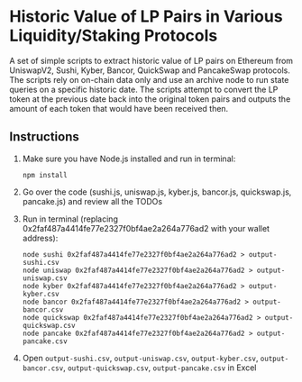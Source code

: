 # Historic Value of LP Pairs in Various Liquidity/Staking Protocols

A set of simple scripts to extract historic value of LP pairs on Ethereum from UniswapV2, Sushi, Kyber, Bancor, QuickSwap and PancakeSwap protocols. The scripts rely on on-chain data only and use an archive node to run state queries on a specific historic date. The scripts attempt to convert the LP token at the previous date back into the original token pairs and outputs the amount of each token that would have been received then.

## Instructions

1. Make sure you have Node.js installed and run in terminal:
    ```
    npm install
    ```

2. Go over the code (sushi.js, uniswap.js, kyber.js, bancor.js, quickswap.js, pancake.js) and review all the TODOs

3. Run in terminal (replacing 0x2faf487a4414fe77e2327f0bf4ae2a264a776ad2 with your wallet address):
    ```
    node sushi 0x2faf487a4414fe77e2327f0bf4ae2a264a776ad2 > output-sushi.csv
    node uniswap 0x2faf487a4414fe77e2327f0bf4ae2a264a776ad2 > output-uniswap.csv
    node kyber 0x2faf487a4414fe77e2327f0bf4ae2a264a776ad2 > output-kyber.csv
    node bancor 0x2faf487a4414fe77e2327f0bf4ae2a264a776ad2 > output-bancor.csv
    node quickswap 0x2faf487a4414fe77e2327f0bf4ae2a264a776ad2 > output-quickswap.csv
    node pancake 0x2faf487a4414fe77e2327f0bf4ae2a264a776ad2 > output-pancake.csv
    ```

4. Open `output-sushi.csv`, `output-uniswap.csv`, `output-kyber.csv`, `output-bancor.csv`, `output-quickswap.csv`, `output-pancake.csv` in Excel